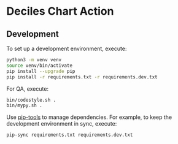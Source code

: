 # Deciles Chart Action

## Development

To set up a development environment, execute:

```sh
python3 -m venv venv
source venv/bin/activate
pip install --upgrade pip
pip install -r requirements.txt -r requirements.dev.txt
```

For QA, execute:

```sh
bin/codestyle.sh .
bin/mypy.sh .
```

Use [pip-tools][] to manage dependencies.
For example, to keep the development environment in sync, execute:

```sh
pip-sync requirements.txt requirements.dev.txt
```

[pip-tools]: https://github.com/jazzband/pip-tools/
